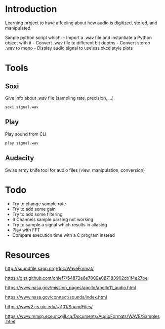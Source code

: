 # Introduction

Learning project to have a feeling about how audio is digitized, stored, and manipulated.

Simple python script which:
    - Import a .wav file and instantiate a Python object with it
    - Convert .wav file to different bit depths
    - Convert stereo .wav to mono
    - Display audio signal to useless xkcd style plots

# Tools

## Soxi

Give info about .wav file (sampling rate, precision, ...)

    soxi signal.wav

## Play

Play sound from CLI

    play signal.wav

## Audacity

Swiss army knife tool for audio files (view, manipulation, conversion)

# Todo

- Try to change sample rate
- Try to add some gain
- Try to add some filtering
- 6 Channels sample parsing not working
- Try to sample a signal which results in aliasing
- Play with FFT
- Compare execution time with a C program instead

# Resources

http://soundfile.sapp.org/doc/WaveFormat/

https://gist.github.com/chief7/54873e6e7009a087180902cb1f4e27be

https://www.nasa.gov/mission_pages/apollo/apollo11_audio.html

https://www.nasa.gov/connect/sounds/index.html

https://www2.cs.uic.edu/~i101/SoundFiles/

https://www.mmsp.ece.mcgill.ca/Documents/AudioFormats/WAVE/Samples.html
